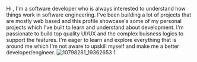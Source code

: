 Hi , I'm a software developer who is always interested to understand how things work in software engineering. I've been building a lot of projects that are mostly web based and this profile showcase's some of my personal projects which I've built to learn and understand about development. I'm passionate to build top quality UI/UX and the complex buisness logics to support the features. I'm eager to learn and explore everything that is around me which I'm not aware to upskill myself and make me a better developer/engineer.
![10798281_19362653 1](https://github.com/manishyadav361/manishyadav361/assets/67056354/36100220-26c2-4f93-841c-1c5d364f29b1)
